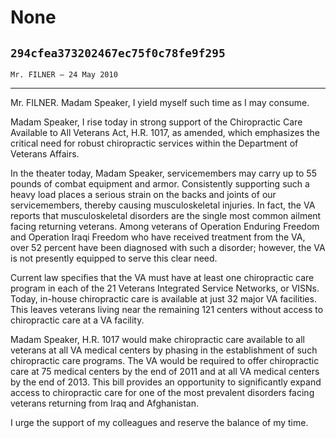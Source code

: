 # None
## `294cfea373202467ec75f0c78fe9f295`
`Mr. FILNER — 24 May 2010`

---


Mr. FILNER. Madam Speaker, I yield myself such time as I may consume.

Madam Speaker, I rise today in strong support of the Chiropractic 
Care Available to All Veterans Act, H.R. 1017, as amended, which 
emphasizes the critical need for robust chiropractic services within 
the Department of Veterans Affairs.

In the theater today, Madam Speaker, servicemembers may carry up to 
55 pounds of combat equipment and armor. Consistently supporting such a 
heavy load places a serious strain on the backs and joints of our 
servicemembers, thereby causing musculoskeletal injuries. In fact, the 
VA reports that musculoskeletal disorders are the single most common 
ailment facing returning veterans. Among veterans of Operation Enduring 
Freedom and Operation Iraqi Freedom who have received treatment from 
the VA, over 52 percent have been diagnosed with such a disorder; 
however, the VA is not presently equipped to serve this clear need.

Current law specifies that the VA must have at least one chiropractic 
care program in each of the 21 Veterans Integrated Service Networks, or 
VISNs. Today, in-house chiropractic care is available at just 32 major 
VA facilities. This leaves veterans living near the remaining 121 
centers without access to chiropractic care at a VA facility.

Madam Speaker, H.R. 1017 would make chiropractic care available to 
all veterans at all VA medical centers by phasing in the establishment 
of such chiropractic care programs. The VA would be required to offer 
chiropractic care at 75 medical centers by the end of 2011 and at all 
VA medical centers by the end of 2013. This bill provides an 
opportunity to significantly expand access to chiropractic care for one 
of the most prevalent disorders facing veterans returning from Iraq and 
Afghanistan.

I urge the support of my colleagues and reserve the balance of my 
time.